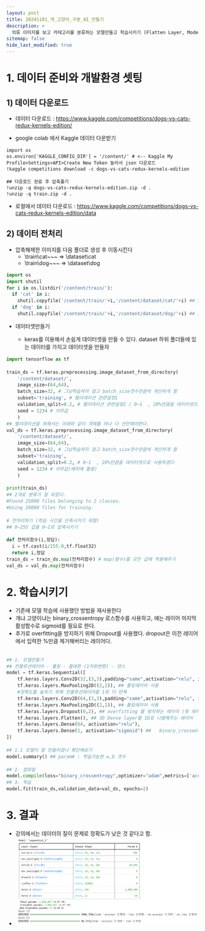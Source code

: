 ```yaml
---
layout: post
title: 20241101_개_고양이_구분_AI_만들기
description: >
  의류 이미지를 보고 카테고리를 분류하는 모델만들고 학습시키기 (Flatten Layer, Model Summary)
sitemap: false
hide_last_modified: true
---
```


# 1. 데이터 준비와 개발환경 셋팅

## 1) 데이터 다운로드

- 데이터 다운로드 : https://www.kaggle.com/competitions/dogs-vs-cats-redux-kernels-edition/

- google colab 에서 Kaggle 데이터 다운받기
```
import os
os.environ['KAGGLE_CONFIG_DIR'] = '/content/' # <-- Kaggle My Profile>Settings>API>Create New Token 눌러서 json 다운로드
!kaggle competitions download -c dogs-vs-cats-redux-kernels-edition

## 다운로드 완료 후 압축풀기
!unzip -q dogs-vs-cats-redux-kernels-edition.zip -d .
!unzip -q train.zip -d .
```
- 로컬에서 데이터 다운로드 : https://www.kaggle.com/competitions/dogs-vs-cats-redux-kernels-edition/data

## 2) 데이터 전처리

- 압축해제한 이미지를 다음 폴더로 생성 후 이동시킨다
  - \train\cat~~~ => \dataset\cat
  - \train\dog~~~ => \dataset\dog

``` py 
import os
import shutil
for i in os.listdir('/content/train/'):
  if 'cat' in i:
    shutil.copyfile('/content/train/'+i,'/content/dataset/cat/'+i) ## 1:어떤파일 2: 어떤경로로
  if 'dog' in i:
    shutil.copyfile('/content/train/'+i,'/content/dataset/dog/'+i) ## 1:어떤파일 2: 어떤경로로
```

- 데이터셋만들기

  - keras를 이용해서 손쉽게 데이터셋을 만들 수 있다. dataset 하위 폴더들에 있는 데이터를 가지고 데이터셋을 만들자

``` py
import tensorflow as tf

train_ds = tf.keras.preprocessing.image_dataset_from_directory(
    '/content/dataset/',
    image_size=(64,64),
    batch_size=32, # 그냥학습하지 않고 batch_size갯수만큼씩 계산하게 함
    subset='training', # 벨리데이션 관련설정1
    validation_split=0.2, # 벨리데이션 관련설정2 / 0~1  , 20%만큼을 데이터셋으로 사용하겠다
    seed = 1234 # 아무값
    )
## 벨리데이션을 위해서는 아래와 같이 객체를 하나 더 선언해야한다.
val_ds = tf.keras.preprocessing.image_dataset_from_directory(
    '/content/dataset/',
    image_size=(64,64),
    batch_size=32, # 그냥학습하지 않고 batch_size갯수만큼씩 계산하게 함
    subset='training',
    validation_split=0.2, # 0~1  , 20%만큼을 데이터셋으로 사용하겠다
    seed = 1234 # 아무값(배치에 활용)
    )

print(train_ds)
## 2개로 분류가 잘 되었다.
#Found 25000 files belonging to 2 classes.
#Using 20000 files for training.

# 전처리하기 (학습 시간을 단축시키기 위함)
## 0~255 값을 0~1로 압축시키기

def 전처리함수(i,정답):
  i = tf.cast(i/255.0,tf.float32)
  return i,정답
train_ds = train_ds.map(전처리함수) # map(함수)를 모든 값에 적용해주기
val_ds = val_ds.map(전처리함수)
```


# 2. 학습시키기

- 기존에 모델 학습에 사용했던 방법을 재사용한다
- 개냐 고양이냐는 binary_crossentropy 로스함수를 사용하고, 얘는 레이어 마지막 활성함수로 sigmoid를 필요로 한다.
- 추가로 overfitting을 방지하기 위해 Dropout를 사용했다. dropout은 이전 레이어에서 입력한 %만큼 제거해버리는 레이어다.

``` py

## 1. 모델만들기
## 컨볼루션레이어 - 풀링 - 플래튼 (1차원변환) - 덴스
model = tf.keras.Sequential([ 
    tf.keras.layers.Conv2D(32,(3,3),padding="same",activation="relu", input_shape=(64,64,3)), ## 컨볼루션 레이어 추가 #컬러 사진이라 inputshpae 마지막 매개변수는 3
    tf.keras.layers.MaxPooling2D((2,2)), ## 풀링레이어 사용
    #정확도를 높히기 위해 컨볼루션레이어를 1회 더 반복
    tf.keras.layers.Conv2D(64,(3,3),padding="same",activation="relu", input_shape=(64,64,3)), ## 컨볼루션 레이어 추가 #컬러 사진이라 inputshpae 마지막 매개변수는 3
    tf.keras.layers.MaxPooling2D((2,2)), ## 풀링레이어 사용
    tf.keras.layers.Dropout(0,2), ## overfitting 를 방지하는 레이어 (윗 레이어의 20%를 제거해줌)
    tf.keras.layers.Flatten(), ## 3D Dense layer를 1D로 나열해주는 레이어
    tf.keras.layers.Dense(64, activation="relu"),
    tf.keras.layers.Dense(1, activation="sigmoid") ##   binary_crossentropy -> sigmoid가 필요함
])

## 1.1 모델이 잘 만들어졌나 확인해보기
model.summary() ## param# : 학습가능한 w,b 갯수

## 2. 컴파일
model.compile(loss="binary_crossentropy",optimizer="adam",metrics=['accuracy'])
## 3. 학습
model.fit(train_ds,validation_data=val_ds, epochs=2)
```

# 3. 결과
- 강의에서는 데이터의 질이 문제로 정확도가 낮은 것 같다고 함.
- ![](/assets\img\python\catdog.png)
